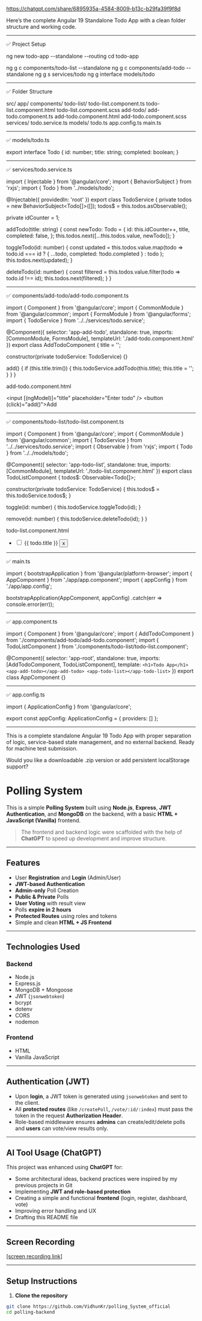 https://chatgpt.com/share/6895935a-4584-8009-b13c-b29fa39f9f8d

Here’s the complete Angular 19 Standalone Todo App with a clean folder structure and working code.


---

✅ Project Setup

ng new todo-app --standalone --routing
cd todo-app

ng g c components/todo-list --standalone
ng g c components/add-todo --standalone
ng g s services/todo
ng g interface models/todo


---

✅ Folder Structure

src/
  app/
    components/
      todo-list/
        todo-list.component.ts
        todo-list.component.html
        todo-list.component.scss
      add-todo/
        add-todo.component.ts
        add-todo.component.html
        add-todo.component.scss
    services/
      todo.service.ts
    models/
      todo.ts
    app.config.ts
    main.ts


---

✅ models/todo.ts

export interface Todo {
  id: number;
  title: string;
  completed: boolean;
}


---

✅ services/todo.service.ts

import { Injectable } from '@angular/core';
import { BehaviorSubject } from 'rxjs';
import { Todo } from '../models/todo';

@Injectable({ providedIn: 'root' })
export class TodoService {
  private todos = new BehaviorSubject<Todo[]>([]);
  todos$ = this.todos.asObservable();

  private idCounter = 1;

  addTodo(title: string) {
    const newTodo: Todo = {
      id: this.idCounter++,
      title,
      completed: false,
    };
    this.todos.next([...this.todos.value, newTodo]);
  }

  toggleTodo(id: number) {
    const updated = this.todos.value.map(todo =>
      todo.id === id ? { ...todo, completed: !todo.completed } : todo
    );
    this.todos.next(updated);
  }

  deleteTodo(id: number) {
    const filtered = this.todos.value.filter(todo => todo.id !== id);
    this.todos.next(filtered);
  }
}


---

✅ components/add-todo/add-todo.component.ts

import { Component } from '@angular/core';
import { CommonModule } from '@angular/common';
import { FormsModule } from '@angular/forms';
import { TodoService } from '../../services/todo.service';

@Component({
  selector: 'app-add-todo',
  standalone: true,
  imports: [CommonModule, FormsModule],
  templateUrl: './add-todo.component.html'
})
export class AddTodoComponent {
  title = '';

  constructor(private todoService: TodoService) {}

  add() {
    if (this.title.trim()) {
      this.todoService.addTodo(this.title);
      this.title = '';
    }
  }
}

add-todo.component.html

<input [(ngModel)]="title" placeholder="Enter todo" />
<button (click)="add()">Add</button>


---

✅ components/todo-list/todo-list.component.ts

import { Component } from '@angular/core';
import { CommonModule } from '@angular/common';
import { TodoService } from '../../services/todo.service';
import { Observable } from 'rxjs';
import { Todo } from '../../models/todo';

@Component({
  selector: 'app-todo-list',
  standalone: true,
  imports: [CommonModule],
  templateUrl: './todo-list.component.html'
})
export class TodoListComponent {
  todos$: Observable<Todo[]>;

  constructor(private todoService: TodoService) {
    this.todos$ = this.todoService.todos$;
  }

  toggle(id: number) {
    this.todoService.toggleTodo(id);
  }

  remove(id: number) {
    this.todoService.deleteTodo(id);
  }
}

todo-list.component.html

<ul>
  <li *ngFor="let todo of todos$ | async">
    <input type="checkbox" [checked]="todo.completed" (change)="toggle(todo.id)" />
    <span [style.textDecoration]="todo.completed ? 'line-through' : 'none'">
      {{ todo.title }}
    </span>
    <button (click)="remove(todo.id)">x</button>
  </li>
</ul>


---

✅ main.ts

import { bootstrapApplication } from '@angular/platform-browser';
import { AppComponent } from './app/app.component';
import { appConfig } from './app/app.config';

bootstrapApplication(AppComponent, appConfig)
  .catch(err => console.error(err));


---

✅ app.component.ts

import { Component } from '@angular/core';
import { AddTodoComponent } from './components/add-todo/add-todo.component';
import { TodoListComponent } from './components/todo-list/todo-list.component';

@Component({
  selector: 'app-root',
  standalone: true,
  imports: [AddTodoComponent, TodoListComponent],
  template: `
    <h1>Todo App</h1>
    <app-add-todo></app-add-todo>
    <app-todo-list></app-todo-list>
  `
})
export class AppComponent {}


---

✅ app.config.ts

import { ApplicationConfig } from '@angular/core';

export const appConfig: ApplicationConfig = {
  providers: []
};


---

This is a complete standalone Angular 19 Todo App with proper separation of logic, service-based state management, and no external backend. Ready for machine test submission.

Would you like a downloadable .zip version or add persistent localStorage support?













# Polling System

This is a simple **Polling System** built using **Node.js**, **Express**, **JWT Authentication**, and **MongoDB** on the backend, with a basic **HTML + JavaScript (Vanilla)** frontend.

> The frontend and backend logic were scaffolded with the help of **ChatGPT** to speed up development and improve structure.

---

##  Features

- User **Registration** and **Login** (Admin/User)
- **JWT-based Authentication**
- **Admin-only** Poll Creation
- **Public & Private** Polls
- **User Voting** with result view
- Polls **expire in 2 hours**
- **Protected Routes** using roles and tokens
- Simple and clean **HTML + JS Frontend**

---

##  Technologies Used

### Backend
- Node.js  
- Express.js  
- MongoDB + Mongoose  
- JWT (`jsonwebtoken`)  
- bcrypt  
- dotenv  
- CORS  
- nodemon  

### Frontend
- HTML  
- Vanilla JavaScript  

---

##  Authentication (JWT)

- Upon **login**, a JWT token is generated using `jsonwebtoken` and sent to the client.
- All **protected routes** (like `/createPoll`, `/vote/:id/:index`) must pass the token in the request **Authorization Header**.
- Role-based middleware ensures **admins** can create/edit/delete polls and **users** can vote/view results only.

---

##  AI Tool Usage (ChatGPT)

This project was enhanced using **ChatGPT** for:

- Some architectural ideas, backend practices were inspired by my previous projects in Git
- Implementing **JWT and role-based protection**
- Creating a simple and functional **frontend** (login, register, dashboard, vote)
- Improving error handling and UX
- Drafting this README file

---

##  Screen Recording

[[screen recording link]](https://drive.google.com/file/d/10Q20J9e4poPfrKKtmo0kwAKLTVsAfG3m/view?usp=sharing)

---

##  Setup Instructions

1. **Clone the repository**
```bash
git clone https://github.com/VidhunKr/polling_System_official
cd polling-backend
